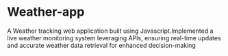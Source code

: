 # Weather-app

A Weather tracking web application built using Javascript.Implemented a live weather monitoring system leveraging APIs, ensuring real-time updates and accurate weather data retrieval for enhanced decision-making
